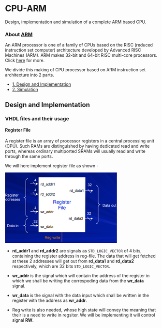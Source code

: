 # CPU-ARM
Design, implementation and simulation of a complete ARM based CPU.

### About [ARM](https://www.arm.com/)

An ARM processor is one of a family of CPUs based on the RISC (reduced instruction set computer) architecture developed by Advanced RISC Machines (ARM). ARM makes 32-bit and 64-bit RISC multi-core processors. Click [here](https://en.wikipedia.org/wiki/ARM_architecture) for more.

We divide this making of CPU processor based on ARM instruction set architecture into 2 parts.

- <a href="#part1">1. Design and Implementation</a>
- <a href="#part2">2. Simulation</a>

## Design and Implementation

### VHDL files and their usage

#### Register File

A register file is an array of processor registers in a central processing unit (CPU). Such RAMs are distinguished by having dedicated read and write ports, whereas ordinary multiported SRAMs will usually read and write through the same ports.

We will here implement register file as shown -

![register file](img/regi2ports.png)

- **rd_addr1** and **rd_addr2** are signals as `STD_LOGIC_VECTOR` of 4 bits, containing the register address in reg-file. The data that will get fetched at these 2 addresses will get out from **rd_data1** and **rd_data2** respectively, which are 32 bits `STD_LOGIC_VECTOR`.

- **wr_addr** is the signal which will contain the address of the register in which we shall be writing the correspoding data from the **wr_data** signal.

- **wr_data** is the signal with the data input which shall be written in the register with the address as **wr_addr**.

- Reg write is also needed, whose high state will convey the meaning that their is a need to write in regsiter. We will be implementing it will control signal **RW**. 

